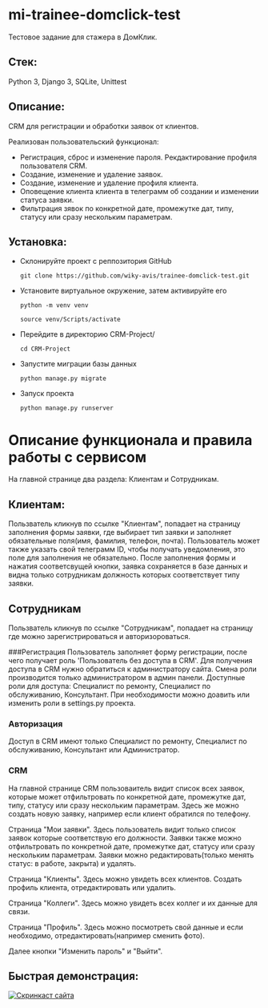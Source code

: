 # mi-trainee-domclick-test
Тестовое задание для стажера в ДомКлик.

## Стек: 
Python 3, Django 3, SQLite, Unittest

## Описание:
CRM для регистрации и обработки заявок от клиентов.

Реализован пользовательский функционал:
*	Регистрация, сброс и изменение пароля. Рекдактирование профиля пользователя CRM.
*	Создание, изменение и удаление заявок.
*	Создание, изменение и удаление профиля клиента.
*	Оповещение клиента клиента в телеграмм об создании и изменении статуса заявки.
*	Фильтрация зявок по конкретной дате, промежутке дат, типу, статусу или сразу нескольким параметрам.

## Установка:
- Склонируйте проект с реппозитория GitHub
    ```
    git clone https://github.com/wiky-avis/trainee-domclick-test.git
    ```
- Установите виртуальное окружение, затем активируйте его
    ```
    python -m venv venv
    ```
    ```
    source venv/Scripts/activate
    ```
- Перейдите в директорию CRM-Project/
    ```
    cd CRM-Project
    ```
- Запустите миграции базы данных
    ```
    python manage.py migrate
    ```
- Запуск проекта
    ```
    python manage.py runserver
    ```
# Описание функционала и правила работы с сервисом

На главной странице два раздела: Клиентам и Сотрудникам.

## Клиентам:
Пользватель кликнув по ссылке "Клиентам", попадает на страницу заполнения формы заявки, где выбирает тип заявки и заполняет обязательные поля(имя, фамилия, телефон, почта). Пользователь может также указать свой телеграмм ID, чтобы получать уведомления, это поле для заполнения не обязательно. После заполнения формы и нажатия соответсвущей кнопки, заявка сохраняется в базе данных и видна только сотрудникам должность которых соответствует типу заявки.

## Сотрудникам
Пользватель кликнув по ссылке "Сотрудникам", попадает на страницу где можно зарегистрироваться и авторизороваться.

###Регистрация
Пользователь заполняет форму регистрации, после чего получает роль 'Пользователь без доступа в CRM'. Для получения доступа в CRM нужно обратиться к администратору сайта. Смена роли производится только администратором в админ панели. Доступные роли для доступа: Специалист по ремонту, Специалист по обслуживанию, Консультант. При необходимости можно доавить или изменить роли в settings.py проекта.

### Авторизация
Доступ в CRM имеют только Специалист по ремонту, Специалист по обслуживанию, Консультант или Администратор.

### CRM
На главной странице CRM пользоваитель видит список всех заявок, которые может отфильтровать по конкретной дате, промежутке дат, типу, статусу или сразу нескольким параметрам. Здесь же можно создать новую заявку, например если клиент обратился по телефону.

Страница "Мои заявки". Здесь пользователь видит только список заявок которые соответствую его должности. Заявки также можно отфильтровать по конкретной дате, промежутке дат, статусу или сразу нескольким параметрам. Заявки можно редактировать(только менять статус: в работе, закрыта) и удалять.

Страница "Клиенты". Здесь можно увидеть всех клиентов. Создать профиль клиента, отредактировать или удалить.

Страница "Коллеги". Здесь можно увидеть всех коллег и их данные для связи.

Страница "Профиль". Здесь можно посмотреть свой данные и если необходимо, отредактировать(например сменить фото).

Далее кнопки "Изменить пароль" и "Выйти".

## Быстрая демонстрация:
[![Скринкаст сайта](/images/image.jpg)](https://recordit.co/4Wrk3oaN15)
